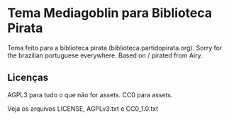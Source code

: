 Tema Mediagoblin para Biblioteca Pirata
===

Tema feito para a biblioteca pirata (biblioteca.partidopirata.org).
Sorry for the brazilian portuguese everywhere.
Based on / pirated from Airy.

Licenças
---

AGPL3 para tudo o que não for assets. CC0 para assets.

Veja os arquivos LICENSE, AGPLv3.txt e CC0_1.0.txt
